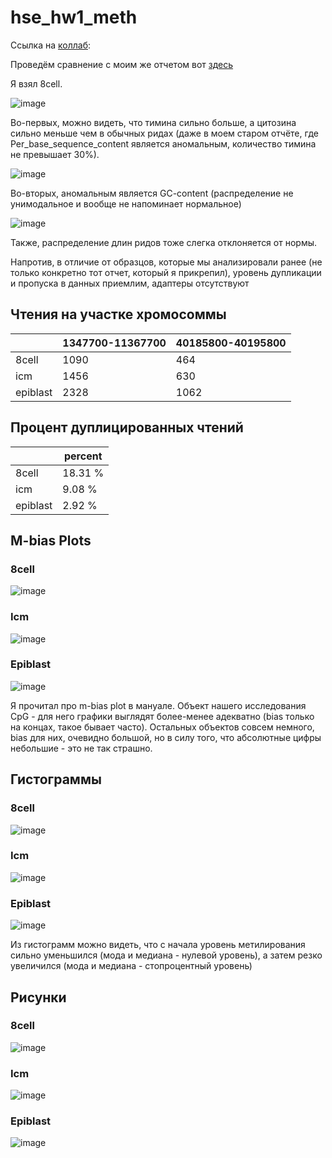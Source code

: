 # hse_hw1_meth

Ссылка на [коллаб](https://colab.research.google.com/drive/1OKaPWGUm4IB0n6o6hJ20e8IcXeqOXZW_?usp=sharing): 

Проведём сравнение с моим же отчетом вот [здесь](https://github.com/divanik/hse21_hw3/blob/main/multiqc_report.html)

Я взял 8cell.

![image](data/Per_base_sequence_content.png)

Во-первых, можно видеть, что тимина сильно больше, а цитозина сильно меньше чем в обычных ридах (даже в моем старом отчёте, где Per_base_sequence_content является аномальным, количество тимина не превышает 30%).

![image](data/Per_sequence_GC_content.png)

Во-вторых, аномальным является GC-content (распределение не унимодальное и вообще не напоминает нормальное)

![image](data/Sequence_Length_Distr.png)

Также, распределение длин ридов тоже слегка отклоняется от нормы.

Напротив, в отличие от образцов, которые мы анализировали ранее (не только конкретно тот отчет, который я прикрепил), уровень дупликации и пропуска в данных приемлим, адаптеры отсутствуют

## Чтения на участке хромосоммы

|               |1347700-11367700|40185800-40195800|
|---------------|----------------|-----------------|
| 8cell         | 1090           |     464         |
| icm           |  1456          |      630        |
| epiblast      | 2328           |        1062     |

## Процент дуплицированных чтений

|               | percent |
|---------------|---------|
| 8cell         | 18.31 % |
| icm           | 9.08 %  |
| epiblast      | 2.92 %  |

## M-bias Plots

### 8cell
![image](data/8cell_mbias.png)
### Icm
![image](data/icm_mbias.png)
### Epiblast
![image](data/epiblast_mbias.png)

Я прочитал про m-bias plot в мануале. Объект нашего исследования СpG - для него графики выглядят более-менее адекватно (bias только на концах, такое бывает часто). Остальных объектов совсем немного, bias для них, очевидно большой, но в силу того, что абсолютные цифры небольшие - это не так страшно.

## Гистограммы

### 8cell
![image](data/8cell.png)

### Icm
![image](data/icm.png)

### Epiblast
![image](data/epiblast.png)

Из гистограмм можно видеть, что с начала уровень метилирования сильно уменьшился (мода и медиана - нулевой уровень), а затем резко увеличился (мода и медиана - стопроцентный уровень)

## Рисунки

### 8cell
![image](data/image_cell8.png)

### Icm
![image](data/image_epiblast.png)

### Epiblast
![image](data/image_icm.png)
